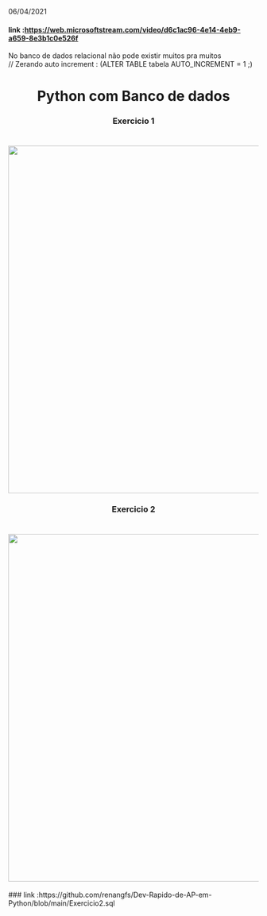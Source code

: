 06/04/2021
#### link :https://web.microsoftstream.com/video/d6c1ac96-4e14-4eb9-a659-8e3b1c0e526f
No banco de dados relacional não pode existir muitos pra muitos<br>
// Zerando auto increment : (ALTER TABLE tabela AUTO_INCREMENT = 1 ;)
<h1 align="center"> Python com Banco de dados</h1>
<h3 align="center"> Exercicio 1 </h3>
<h1 align="center"><img src="https://user-images.githubusercontent.com/61218420/114271773-87d14280-99e9-11eb-9346-ff06b15d8958.png" width="700"></h1>
<h3 align="center"> Exercicio 2 </h3>
<h1 align="center"><img src="https://user-images.githubusercontent.com/61218420/114272774-d97bcc00-99ed-11eb-889b-9c63bfe02da1.png" width="700"></h1>
### link :https://github.com/renangfs/Dev-Rapido-de-AP-em-Python/blob/main/Exercicio2.sql

